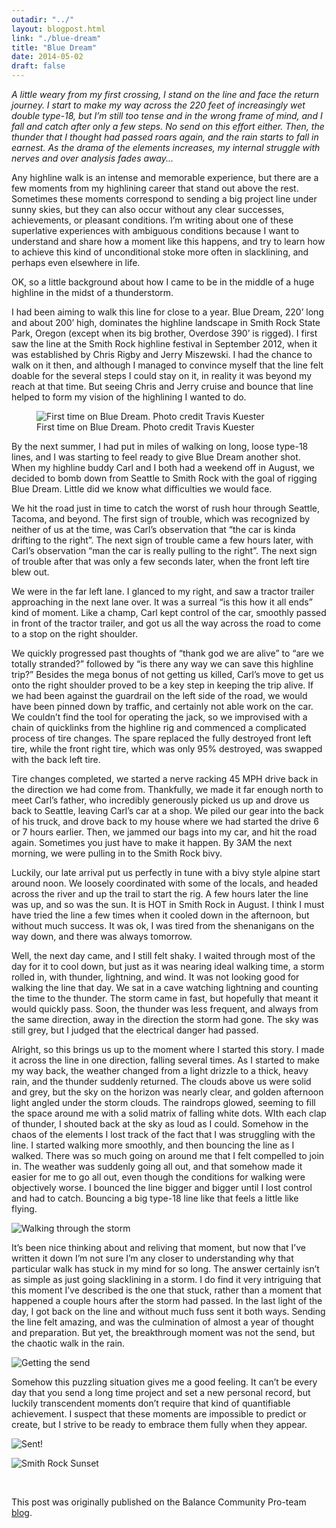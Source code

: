 ```yaml
---
outadir: "../"
layout: blogpost.html
link: "./blue-dream"
title: "Blue Dream"
date: 2014-05-02
draft: false
---
```

<p style="font-style:italic">A little weary from my first crossing, I stand on the line and face the return journey. I start to make my way across the 220 feet of increasingly wet double type-18, but I’m still too tense and in the wrong frame of mind, and I fall and catch after only a few steps. No send on this effort either. Then, the thunder that I thought had passed roars again, and the rain starts to fall in earnest. As the drama of the elements increases, my internal struggle with nerves and over analysis fades away...</p>

Any highline walk is an intense and memorable experience, but there are a few moments from my highlining career that stand out above the rest. Sometimes these moments correspond to sending a big project line under sunny skies, but they can also occur without any clear successes, achievements, or pleasant conditions. I’m writing about one of these superlative experiences with ambiguous conditions because I want to understand and share how a moment like this happens, and try to learn how to achieve this kind of unconditional stoke more often in slacklining, and perhaps even elsewhere in life.

OK, so a little background about how I came to be in the middle of a huge highline in the midst of a thunderstorm.

I had been aiming to walk this line for close to a year. Blue Dream, 220’ long and about 200’ high, dominates the highline landscape in Smith Rock State Park, Oregon (except when its big brother, Overdose 390’ is rigged). I first saw the line at the Smith Rock highline festival in September 2012, when it was established by Chris Rigby and Jerry Miszewski. I had the chance to walk on it then, and although I managed to convince myself that the line felt doable for the several steps I could stay on it, in reality it was beyond my reach at that time. But seeing Chris and Jerry cruise and bounce that line helped to form my vision of the highlining I wanted to do.

<figure style='max-width:100%;'><img src='image1.jpg' alt='First time on Blue Dream. Photo credit Travis Kuester'><figcaption>First time on Blue Dream. Photo credit Travis Kuester</figcaption></figure>

By the next summer, I had put in miles of walking on long, loose type-18 lines, and I was starting to feel ready to give Blue Dream another shot. When my highline buddy Carl and I both had a weekend off in August, we decided to bomb down from Seattle to Smith Rock with the goal of rigging Blue Dream. Little did we know what difficulties we would face.

We hit the road just in time to catch the worst of rush hour through Seattle, Tacoma, and beyond. The first sign of trouble, which was recognized by neither of us at the time, was Carl’s observation that “the car is kinda drifting to the right”.  The next sign of trouble came a few hours later, with Carl’s observation “man the car is really pulling to the right”. The next sign of trouble after that was only a few seconds later, when the front left tire blew out.

We were in the far left lane. I glanced to my right, and saw a tractor trailer approaching in the next lane over. It was a surreal “is this how it all ends” kind of moment. Like a champ, Carl kept control of the car, smoothly passed in front of the tractor trailer, and got us all the way across the road to come to a stop on the right shoulder.

We quickly progressed past thoughts of “thank god we are alive” to “are we totally stranded?” followed by “is there any way we can save this highline trip?” Besides the mega bonus of not getting us killed, Carl’s move to get us onto the right shoulder proved to be a key step in keeping the trip alive. If we had been against the guardrail on the left side of the road, we would have been pinned down by traffic, and certainly not able work on the car. We couldn’t find the tool for operating the jack, so we improvised with a chain of quicklinks from the highline rig and commenced a complicated process of tire changes. The spare replaced the fully destroyed front left tire, while the front right tire, which was only 95% destroyed, was swapped with the back left tire.

Tire changes completed, we started a nerve racking 45 MPH drive back in the direction we had come from. Thankfully, we made it far enough north to meet Carl’s father, who incredibly generously picked us up and drove us back to Seattle, leaving Carl’s car at a shop. We piled our gear into the back of his truck, and drove back to my house where we had started the drive 6 or 7 hours earlier. Then, we jammed our bags into my car, and hit the road again. Sometimes you just have to make it happen. By 3AM the next morning, we were pulling in to the Smith Rock bivy.

Luckily, our late arrival put us perfectly in tune with a bivy style alpine start around noon. We loosely coordinated with some of the locals, and headed across the river and up the trail to start the rig. A few hours later the line was up, and so was the sun. It is HOT in Smith Rock in August. I think I must have tried the line a few times when it cooled down in the afternoon, but without much success. It was ok, I was tired from the shenanigans on the way down, and there was always tomorrow.

Well, the next day came, and I still felt shaky. I waited through most of the day for it to cool down, but just as it was nearing ideal walking time, a storm rolled in, with thunder, lightning, and wind. It was not looking good for walking the line that day. We sat in a cave watching lightning and counting the time to the thunder. The storm came in fast, but hopefully that meant it would quickly pass. Soon, the thunder was less frequent, and always from the same direction, away in the direction the storm had gone. The sky was still grey, but I judged that the electrical danger had passed.

Alright, so this brings us up to the moment where I started this story. I made it across the line in one direction, falling several times. As I started to make my way back, the weather changed from a light drizzle to a thick, heavy rain, and the thunder suddenly returned. The clouds above us were solid and grey, but the sky on the horizon was nearly clear, and golden afternoon light angled under the storm clouds. The raindrops glowed, seeming to fill the space around me with a solid matrix of falling white dots. WIth each clap of thunder, I shouted back at the sky as loud as I could. Somehow in the chaos of the elements I lost track of the fact that I was struggling with the line. I started walking more smoothly, and then bouncing the line as I walked. There was so much going on around me that I felt compelled to join in. The weather was suddenly going all out, and that somehow made it easier for me to go all out, even though the conditions for walking were objectively worse. I bounced the line bigger and bigger until I lost control and had to catch. Bouncing a big type-18 line like that feels a little like flying.

![Walking through the storm](image2.jpg "Walking through the storm")

It’s been nice thinking about and reliving that moment, but now that I’ve written it down I’m not sure I’m any closer to understanding why that particular walk has stuck in my mind for so long. The answer certainly isn’t as simple as just going slacklining in a storm. I do find it very intriguing that this moment I’ve described is the one that stuck, rather than a moment that happened a couple hours after the storm had passed. In the last light of the day, I got back on the line and without much fuss sent it both ways. Sending the line felt amazing, and was the culmination of almost a year of thought and preparation. But yet, the breakthrough moment was not the send, but the chaotic walk in the rain.

![Getting the send](image3.jpg "Getting the send")

Somehow this puzzling situation gives me a good feeling. It can’t be every day that you send a long time project and set a new personal record, but luckily transcendent moments don’t require that kind of quantifiable achievement. I suspect that these moments are impossible to predict or create, but I strive to be ready to embrace them fully when they appear.

![Sent!](image4.jpg "Sent!")

![Smith Rock Sunset](image5.jpg "Smith Rock Sunset")


<br><p class='attribution'>This post was originally published on the Balance Community Pro-team [blog](http://www.balancecommunity.com/pro-team/blue-dream/).</p>


